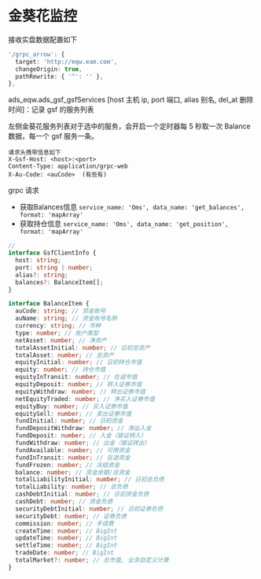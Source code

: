# 金葵花监控

接收实盘数据配置如下

```ts
'/grpc_arrow': {
  target: 'http://eqw.eam.com',
  changeOrigin: true,
  pathRewrite: { '^': '' },
},
```

ads_eqw.ads_gsf_gsfServices [host 主机 ip, port 端口, alias 别名, del_at 删除时间]：记录 gsf 的服务列表

左侧金葵花服务列表对于选中的服务，会开启一个定时器每 5 秒取一次 Balance 数据，每一个 gsf 服务一条。

```
请求头携带信息如下
X-Gsf-Host: <host>:<port>
Content-Type: application/grpc-web
X-Au-Code: <auCode>  (有些有)
```

grpc 请求

- 获取Balances信息 `service_name: 'Oms', data_name: 'get_balances', format: 'mapArray'`
- 获取持仓信息 `service_name: 'Oms', data_name: 'get_position', format: 'mapArray'`

```typescript
//
interface GsfClientInfo {
  host: string;
  port: string | number;
  alias?: string;
  balances?: BalanceItem[];
}

interface BalanceItem {
  auCode: string; // 资金账号
  auName: string; // 资金账号名称
  currency: string; // 币种
  type: number; // 账户类型
  netAsset: number; // 净资产
  totalAssetInitial: number; // 日初总资产
  totalAsset: number; // 总资产
  equityInitial: number; // 日初持仓市值
  equity: number; // 持仓市值
  equityInTransit: number; // 在途市值
  equityDeposit: number; // 转入证券市值
  equityWithdraw: number; // 转出证券市值
  netEquityTraded: number; // 净买入证劵市值
  equityBuy: number; // 买入证劵市值
  equitySell: number; // 卖出证劵市值
  fundInitial: number; // 日初资金
  fundDepositWithdraw: number; // 净出入金
  fundDeposit: number; // 入金（银证转入）
  fundWithdraw: number; // 出金（银证转出）
  fundAvailable: number; // 可用资金
  fundInTransit: number; // 在途资金
  fundFrozen: number; // 冻结资金
  balance: number; // 资金余额/总资金
  totalLiabilityInitial: number; // 日初总负债
  totalLiability: number; // 总负债
  cashDebtInitial: number; // 日初资金负债
  cashDebt: number; // 资金负债
  securityDebtInitial: number; // 日初证券负债
  securityDebt: number; // 证券负债
  commission: number; // 手续费
  createTime: number; // BigInt
  updateTime: number; // BigInt
  settleTime: number; // BigInt
  tradeDate: number; // BigInt
  totalMarket?: number; // 总市值, 业务自定义计算
}
```
